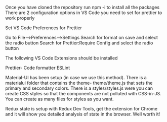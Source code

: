 Once you have cloned the repository run npm -i to install all the packages
There are 2 configuration options in VS Code you need to set for prettier to work properly

Set VS Code Preferences for Prettier

Go to File-->Preferences-->Settings
Search for format on save and select the radio button
Search for Prettier:Require Config and select the radio button

The following VS Code Extensions should be installed

Prettier- Code formatter
ESLint

Material-UI has been setup (in case we use this method).  There is a materialui folder that contains the theme- theme/theme.js that sets the primary and secondary colors.  There is a styles/styles.js were you can create CSS styles so that the components are not polluted with CSS-in-JS.  You can create as many files for styles as you want.

Redux state is setup with Redux Dev Tools, get the extension for Chrome and it will show you detailed analysis of state in the browser.  Well worth it!
